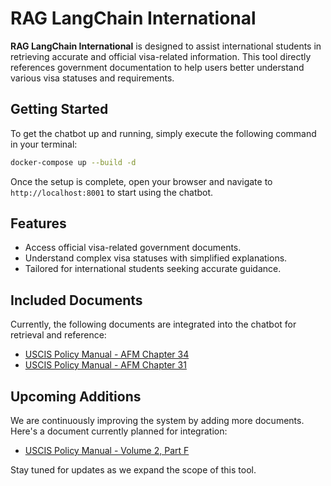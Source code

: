 # RAG LangChain International

**RAG LangChain International** is designed to assist international students in retrieving accurate and official visa-related information. This tool directly references government documentation to help users better understand various visa statuses and requirements.

## Getting Started

To get the chatbot up and running, simply execute the following command in your terminal:

```bash
docker-compose up --build -d
```

Once the setup is complete, open your browser and navigate to `http://localhost:8001` to start using the chatbot.

## Features

- Access official visa-related government documents.
- Understand complex visa statuses with simplified explanations.
- Tailored for international students seeking accurate guidance.

## Included Documents

Currently, the following documents are integrated into the chatbot for retrieval and reference:
- [USCIS Policy Manual - AFM Chapter 34](https://www.uscis.gov/sites/default/files/document/policy-manual-afm/afm34-external.pdf)
- [USCIS Policy Manual - AFM Chapter 31](https://www.uscis.gov/sites/default/files/document/policy-manual-afm/afm31-external.pdf)

## Upcoming Additions

We are continuously improving the system by adding more documents. Here's a document currently planned for integration:
- [USCIS Policy Manual - Volume 2, Part F](https://www.uscis.gov/policy-manual/volume-2-part-f)

Stay tuned for updates as we expand the scope of this tool.